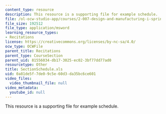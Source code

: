 ```yaml
---
content_type: resource
description: This resource is a supporting file for example schedule.
file: /ol-ocw-studio-app/courses/2-007-design-and-manufacturing-i-spring-2009/0a81de5f7de09c5e60d3da35bc6ce601_SectionSchedule.xls
file_size: 192512
file_type: application/msword
learning_resource_types:
- Recitations
license: https://creativecommons.org/licenses/by-nc-sa/4.0/
ocw_type: OCWFile
parent_title: Recitations
parent_type: CourseSection
parent_uid: 81556034-db17-3025-ec02-3bf77dd77ad0
resourcetype: Other
title: SectionSchedule.xls
uid: 0a81de5f-7de0-9c5e-60d3-da35bc6ce601
video_files:
  video_thumbnail_file: null
video_metadata:
  youtube_id: null
---
```

This resource is a supporting file for example schedule.